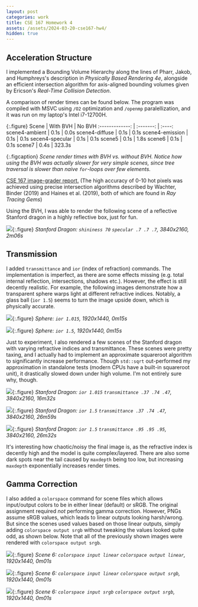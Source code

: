 ```yaml
---
layout: post
categories: work
title: CSE 167 Homework 4
assets: /assets/2024-03-20-cse167-hw4/
hidden: true
---
```


## Acceleration Structure
I implemented a Bounding Volume Hierarchy along the lines of Pharr, Jakob, and Humphreys's description in *Physically Based Rendering 4e*, alongside an efficient intersection algorithm for axis-aligned bounding volumes given by Ericson's *Real-Time Collision Detection*.

A comparison of render times can be found below. The program was compiled with MSVC using `/O2` optimization and `/openmp` paralellization, and it was run on my laptop's Intel i7-12700H.

{:.figure}
Scene           | With BVH  | No BVH
:-------------: | :-------: | :----:
scene4-ambient  | 0.1s      |   0.0s
scene4-diffuse  | 0.1s      |   0.1s
scene4-emission | 0.1s      |   0.1s
secen4-specular | 0.1s      |   0.1s
scene5          | 0.1s      |   1.8s
scene6          | 0.1s      |   0.1s
scene7          | 0.4s      | 323.3s

{:.figcaption}
*Scene render times with BVH vs. without BVH. Notice how using the BVH was actually slower for very simple scenes, since tree traversal is slower than naive `for`-loops over few elements.*

[CSE 167 image-grader report.](https://raviucsdgroup.s3.amazonaws.com/hw3/6102a1a992205cdaa41cb91a62662014/20240318025251/index.html) (The high accuracy of 0-10 hot pixels was achieved using precise intersection algorithms described by Wachter, Binder (2019) and Haines et al. (2019), both of which are found in *Ray Tracing Gems*)

Using the BVH, I was able to render the following scene of a reflective Stanford dragon in a highly reflective box, just for fun.

![]({{page.assets}}scene9.png){:.figure}
*Stanford Dragon: `shininess 70` `specular .7 .7 .7`, 3840x2160, 2m06s*

## Transmission
I added `transmittance` and `ior` (index of refraction) commands. The implementation is imperfect, as there are some effects missing (e.g. total internal reflection, intersections, shadows etc.). However, the effect is still decently realistic. For example, the following images demonstrate how a transparent sphere warps light at different refractive indices. Notably, a glass ball (`ior 1.5`) seems to turn the image upside down, which is physically accurate.

![]({{page.assets}}scene8-ior1.015.png){:.figure}
*Sphere: `ior 1.015`, 1920x1440, 0m15s*

![]({{page.assets}}scene8-ior1.5.png){:.figure}
*Sphere: `ior 1.5`, 1920x1440, 0m15s*

Just to experiment, I also rendered a few scenes of the Stanford dragon with varying refractive indices and transmittance. These scenes were pretty taxing, and I actually had to implement an approximate squareroot algorithm to significantly increase performance. Though `std::sqrt` out-performed my approximation in standalone tests (modern CPUs have a built-in squareroot unit), it drastically slowed down under high volume. I'm not entirely sure why, though.

![]({{page.assets}}scene10-ior1.015.png){:.figure}
*Stanford Dragon: `ior 1.015` `transmittance .37 .74 .47`, 3840x2160, 16m32s*

![]({{page.assets}}scene10-ior1.5.png){:.figure}
*Stanford Dragon: `ior 1.5` `transmittance .37 .74 .47`, 3840x2160, 26m59s*

![]({{page.assets}}scene10-ior1.5-clear.png){:.figure}
*Stanford Dragon: `ior 1.5` `transmittance .95 .95 .95`, 3840x2160, 26m32s*

It's interesting how chaotic/noisy the final image is, as the refractive index is decently high and the model is quite complex/layered. There are also some dark spots near the tail caused by `maxdepth` being too low, but increasing `maxdepth` exponentially increases render times.

## Gamma Correction
I also added a `colorspace` command for scene files which allows input/output colors to be in either linear (default) or sRGB. The original assignment required *not* performing gamma correction. However, PNGs assume sRGB values, which leads to linear outputs looking harsh/wrong. But since the scenes used values based on those linear outputs, simply adding `colorspace output srgb` without tweaking the values  looked quite odd, as shown below. Note that all of the previously shown images were rendered with `colorspace output srgb`.

![]({{page.assets}}scene6-linear-linear.png){:.figure}
*Scene 6: `colorspace input linear` `colorspace output linear`, 1920x1440, 0m01s*

![]({{page.assets}}scene6-linear-srgb.png){:.figure}
*Scene 6: `colorspace input linear` `colorspace output srgb`, 1920x1440, 0m01s*

![]({{page.assets}}scene6-srgb-srgb.png){:.figure}
*Scene 6: `colorspace input srgb` `colorspace output srgb`, 1920x1440, 0m01s*
